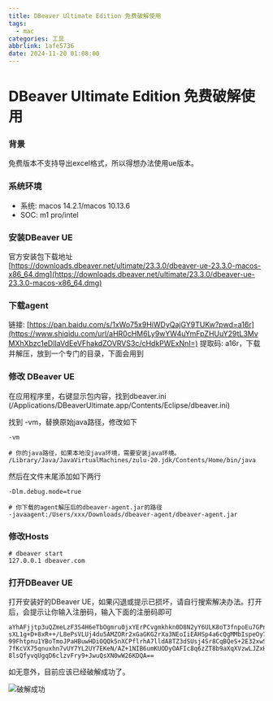```yaml
---
title: DBeaver Ultimate Edition 免费破解使用
tags:
  - mac
categories: 工具
abbrlink: 1afe5736
date: 2024-11-20 01:08:00
---
```


# DBeaver Ultimate Edition 免费破解使用

### 背景

免费版本不支持导出excel格式，所以得想办法使用ue版本。

### 系统环境

- 系统: macos 14.2.1/macos 10.13.6
- SOC: m1 pro/intel

### 安装DBeaver UE

官方安装包下载地址 [https://downloads.dbeaver.net/ultimate/23.3.0/dbeaver-ue-23.3.0-macos-x86_64.dmg](https://downloads.dbeaver.net/ultimate/23.3.0/dbeaver-ue-23.3.0-macos-x86_64.dmg)

### 下载agent

链接: [https://pan.baidu.com/s/1xWo75x9HiWDyQajGY9TUKw?pwd=a16r](https://www.shiqidu.com/url/aHR0cHM6Ly9wYW4uYmFpZHUuY29tL3MvMXhXbzc1eDlIaVdEeVFhakdZOVRVS3c/cHdkPWExNnI=) 提取码: a16r，下载并解压，放到一个专门的目录，下面会用到

### 修改 DBeaver UE

在应用程序里，右键显示包内容，找到dbeaver.ini (/Applications/DBeaverUltimate.app/Contents/Eclipse/dbeaver.ini)

找到 -vm，替换原始java路径，修改如下

```
-vm

# 你的java路径，如果本地没java环境，需要安装java环境。
/Library/Java/JavaVirtualMachines/zulu-20.jdk/Contents/Home/bin/java
```

然后在文件末尾添加如下两行

```
-Dlm.debug.mode=true

# 你下载的agent解压后的dbeaver-agent.jar的路径
-javaagent:/Users/xxx/Downloads/dbeaver-agent/dbeaver-agent.jar
```

### 修改Hosts

```
# dbeaver start
127.0.0.1 dbeaver.com
```

### 打开DBeaver UE

打开安装好的DBeaver UE，如果闪退或提示已损坏，请自行搜索解决办法。打开后，会提示让你输入注册码，输入下面的注册码即可

```
aYhAFjjtp3uQZmeLzF3S4H6eTbOgmru0jxYErPCvgmkhkn0D8N2yY6ULK8oT3fnpoEu7GPny7csN
sXL1g+D+8xR++/L8ePsVLUj4du5AMZORr2xGaGKG2rXa3NEoIiEAHSp4a6cQgMMbIspeOy7dYWX6
99Fhtpnu1YBoTmoJPaHBuwHDiOQQk5nXCPflrhA7lldA8TZ3dSUsj4Sr8CqBQeS+2E32xwSniymK
7fKcVX75qnuxhn7vUY7YL2UY7EKeN/AZ+1NIB6umKUODyOAFIc8q6zZT8b9aXqXVzwLJZxHbEgcO
8lsQfyvqUgqD6clzvFry9+JwuQsXN0wW26KDQA==
```

如无意外，目前应该已经破解成功了。

![破解成功](https://cdn.jsdelivr.net/gh/swimminghao/picture@main/img/2024/11/20/hYadXN.png)